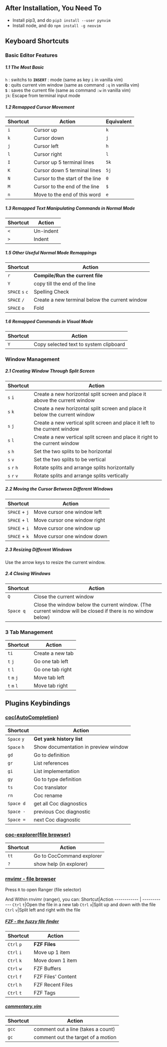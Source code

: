 ## After Installation, You Need To
- Install pip3, and do `pip3 install --user pynvim`
- Install node, and do `npm install -g neovim`

## Keyboard Shortcuts
### Basic Editor Features
##### 1.1 The Most Basic
`h` : switchs to **`INSERT`** : mode (same as key `i` in vanilla vim)\
**`Q`** : quits current vim window (same as command `:q` in vanilla vim)\
**`S`** : saves the current file (same as command `:w` in vanilla vim)\
`jk`: Escape from terminal input mode

##### 1.2 Remapped Cursor Movement
Shortcut|Action|Equivalent
------------|------------|---------
`i`|Cursor up|`k`
`k`|Cursor down|`j`
`j`|Cursor left|`h`
`l`|Cursor right|`l`
`I`|Cursor up 5 terminal lines|`5k`
`K`|Cursor down 5 terminal lines|`5j`
`N`|Cursor to the start of the line|`0`
`M`|Cursor to the end of the line|`$`
`n`|Move to the end of this word|`e`

##### 1.3 Remapped Text Manipulating Commands in Normal Mode
Shortcut|Action
------------ | ------------
`<`|Un-indent
`>`|Indent

##### 1.5 Other Useful Normal Mode Remappings
Shortcut|Action
------------ | ------------
`r`|**Compile/Run the current file**
`Y`|copy till the end of the line
`SPACE` `s` `c`|Spelling Check
`SPACE` `/`|Create a new terminal below the current window
`SPACE` `o`|Fold
##### 1.6 Remapped Commands in Visual Mode
Shortcut|Action
------------ | ------------
`Y`|Copy selected text to system clipboard

### Window Management
##### 2.1 Creating Window Through Split Screen
Shortcut|Action
------------ | ------------
`s` `i`|Create a new horizontal split screen and place it above the current window
`s` `k`|Create a new horizontal split screen and place it below the current window
`s` `j`|Create a new vertical split screen and place it left to the current window
`s` `l`|Create a new vertical split screen and place it right to the current window
`s` `h`|Set the two splits to be horizontal
`s` `v`|Set the two splits to be vertical
`s` `r` `h`|Rotate splits and arrange splits horizontally
`s` `r` `v`|Rotate splits and arrange splits vertically

##### 2.2 Moving the Cursor Between Different Windows
Shortcut|Action
------------ | ------------
`SPACE` + `j`|Move cursor one window left
`SPACE` + `l`|Move cursor one window right
`SPACE` + `i`|Move cursor one window up
`SPACE` + `k`|Move cursor one window down

##### 2.3 Resizing Different Windows
Use the arrow keys to resize the current window.

##### 2.4 Closing Windows
Shortcut|Action
------------ | ------------
`Q`|Close the current window
`Space q`|Close the window below the current window. (The current window will be closed if there is no window below)

### 3 Tab Management
Shortcut|Action
------------ | ------------
`ti`|Create a new tab
`t` `j`|Go one tab left
`t` `l`|Go one tab right
`t` `m` `j`|Move tab left
`t` `m` `l`|Move tab right
## Plugins Keybindings
### [coc(AutoCompletion)](https://github.com/neoclide/coc.nvim)
Shortcut|Action
------------ | ------------
`Space` `y`|**Get yank history list**
`Space` `h`|Show documentation in preview window
`gd`|Go to definition
`gr`|List references
`gi`|List implementation
`gy`|Go to type definition
`ts`|Coc translator
`rn`|Coc rename
`Space d`|get all Coc diagnostics
`Space -`|previous Coc diagnostic
`Space =`|next Coc diagnostic

### [coc-explorer(file browser)](https://github.com/weirongxu/coc-explorer)
Shortcut|Action
------------ | ------------
`tt`|Go to CocCommand explorer
`?`|show help (in explorer)

### [rnvimr - file browser](https://github.com/kevinhwang91/rnvimr)
Press `R` to open Ranger (file selector)

And Within rnvimr (ranger), you can:
Shortcut|Action
------------ | ------------
`Ctrl` `t`|Open the file in a new tab
`Ctrl` `x`|Split up and down with the file
`Ctrl` `v`|Split left and right with the file

##### [FZF - the fuzzy file finder](https://github.com/junegunn/fzf.vim)
Shortcut|Action
------------ | ------------
`Ctrl` `p`|**FZF Files**
`Ctrl` `i`|Move up 1 item
`Ctrl` `k`|Move down 1 item
`Ctrl` `w`|FZF Buffers
`Ctrl` `f`|FZF Files' Content
`Ctrl` `h`|FZF Recent Files
`Ctrl` `t`|FZF Tags

##### [commentary.vim](https://github.com/tpope/vim-commentary)
Shortcut|Action
------------ | ------------
`gcc`|comment out a line (takes a count)
`gc`|comment out the target of a motion
